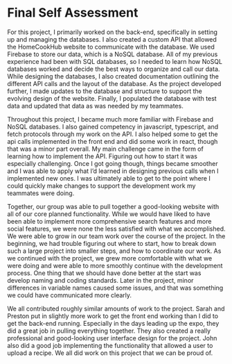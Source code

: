 # Final Self Assessment

For this project, I primarily worked on the back-end, specifically in setting up and managing the databases. I also created a custom API that allowed the HomeCookHub website to communicate with the database. We used Firebase to store our data, which is a NoSQL database. All of my previous experience had been with SQL databases, so I needed to learn how NoSQL databases worked and decide the best ways to organize and call our data. While designing the databases, I also created documentation outlining the different API calls and the layout of the database. As the project developed further, I made updates to the database and structure to support the evolving design of the website. Finally, I populated the database with test data and updated that data as was needed by my teammates.

Throughout this project, I became much more familiar with Firebase and NoSQL databases. I also gained competency in javascript, typescript, and fetch protocols through my work on the API. I also helped some to get the api calls implemented in the front end and did some work in react, though that was a minor part overall. My main challenge came in the form of learning how to implement the API. Figuring out how to start it was especially challenging. Once I got going though, things became smoother and I was able to apply what I’d learned in designing previous calls when I implemented new ones. I was ultimately able to get to the point where I could quickly make changes to support the development work my teammates were doing.

Together, our group was able to pull together a good-looking website with all of our core planned functionality. While we would have liked to have been able to implement more comprehensive search features and more social features, we were none the less satisfied with what we accomplished. We were  able to grow in our team work over the course of the project. In the beginning, we had trouble figuring out where to start, how to break down such a large project into smaller steps, and how to coordinate our work. As we continued with the project, we grew more comfortable with what we were doing and were able to more smoothly continue with the development process. One thing that we should have done better at the start was develop naming and coding standards. Later in the project, minor differences in variable names caused some issues, and that was something we could have communicated more clearly.

We all contributed roughly similar amounts of work to the project. Sarah and Preston put in slightly more work to get the front end working than I did to get the back-end running. Especially in the days leading up the expo, they did a great job in pulling everything together. They also created a really professional and good-looking user interface design for the project. John also did a good job implementing the functionality that allowed a user to upload a recipe. We all did work on this project that we can be proud of.
